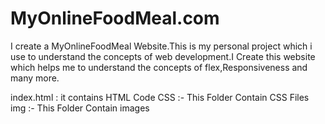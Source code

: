 # MyOnlineFoodMeal.com

I create a MyOnlineFoodMeal Website.This is my personal project which i use to understand the concepts of web development.I Create this website which helps me to understand the concepts of flex,Responsiveness and many more. 

index.html : it contains HTML Code
CSS :- This Folder Contain CSS Files 
img :- This Folder Contain images 
